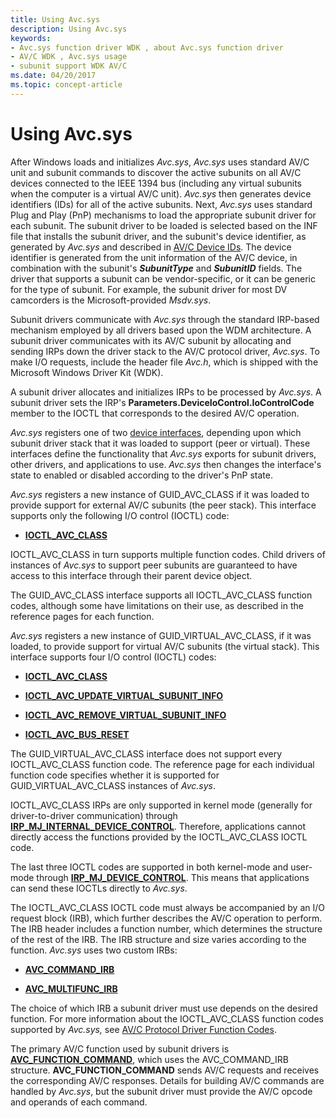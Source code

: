 ```yaml
---
title: Using Avc.sys
description: Using Avc.sys
keywords:
- Avc.sys function driver WDK , about Avc.sys function driver
- AV/C WDK , Avc.sys usage
- subunit support WDK AV/C
ms.date: 04/20/2017
ms.topic: concept-article
---
```


# Using Avc.sys





After Windows loads and initializes *Avc.sys*, *Avc.sys* uses standard AV/C unit and subunit commands to discover the active subunits on all AV/C devices connected to the IEEE 1394 bus (including any virtual subunits when the computer is a virtual AV/C unit). *Avc.sys* then generates device identifiers (IDs) for all of the active subunits. Next, *Avc.sys* uses standard Plug and Play (PnP) mechanisms to load the appropriate subunit driver for each subunit. The subunit driver to be loaded is selected based on the INF file that installs the subunit driver, and the subunit's device identifier, as generated by *Avc.sys* and described in [AV/C Device IDs](av-c-device-identifiers.md). The device identifier is generated from the unit information of the AV/C device, in combination with the subunit's ***SubunitType*** and ***SubunitID*** fields. The driver that supports a subunit can be vendor-specific, or it can be generic for the type of subunit. For example, the subunit driver for most DV camcorders is the Microsoft-provided *Msdv.sys*.

Subunit drivers communicate with *Avc.sys* through the standard IRP-based mechanism employed by all drivers based upon the WDM architecture. A subunit driver communicates with its AV/C subunit by allocating and sending IRPs down the driver stack to the AV/C protocol driver, *Avc.sys*. To make I/O requests, include the header file *Avc.h*, which is shipped with the Microsoft Windows Driver Kit (WDK).

A subunit driver allocates and initializes IRPs to be processed by *Avc.sys*. A subunit driver sets the IRP's **Parameters.DeviceIoControl.IoControlCode** member to the IOCTL that corresponds to the desired AV/C operation.

*Avc.sys* registers one of two [device interfaces](/windows-hardware/drivers/ddi/index), depending upon which subunit driver stack that it was loaded to support (peer or virtual). These interfaces define the functionality that *Avc.sys* exports for subunit drivers, other drivers, and applications to use. *Avc.sys* then changes the interface's state to enabled or disabled according to the driver's PnP state.

*Avc.sys* registers a new instance of GUID\_AVC\_CLASS if it was loaded to provide support for external AV/C subunits (the peer stack). This interface supports only the following I/O control (IOCTL) code:

-   [**IOCTL\_AVC\_CLASS**](/windows-hardware/drivers/ddi/avc/ni-avc-ioctl_avc_class)

IOCTL\_AVC\_CLASS in turn supports multiple function codes. Child drivers of instances of *Avc.sys* to support peer subunits are guaranteed to have access to this interface through their parent device object.

The GUID\_AVC\_CLASS interface supports all IOCTL\_AVC\_CLASS function codes, although some have limitations on their use, as described in the reference pages for each function.

*Avc.sys* registers a new instance of GUID\_VIRTUAL\_AVC\_CLASS, if it was loaded, to provide support for virtual AV/C subunits (the virtual stack). This interface supports four I/O control (IOCTL) codes:

-   [**IOCTL\_AVC\_CLASS**](/windows-hardware/drivers/ddi/avc/ni-avc-ioctl_avc_class)

-   [**IOCTL\_AVC\_UPDATE\_VIRTUAL\_SUBUNIT\_INFO**](/windows-hardware/drivers/ddi/avc/ni-avc-ioctl_avc_update_virtual_subunit_info)

-   [**IOCTL\_AVC\_REMOVE\_VIRTUAL\_SUBUNIT\_INFO**](/windows-hardware/drivers/ddi/avc/ni-avc-ioctl_avc_remove_virtual_subunit_info)

-   [**IOCTL\_AVC\_BUS\_RESET**](/windows-hardware/drivers/ddi/avc/ni-avc-ioctl_avc_bus_reset)

The GUID\_VIRTUAL\_AVC\_CLASS interface does not support every IOCTL\_AVC\_CLASS function code. The reference page for each individual function code specifies whether it is supported for GUID\_VIRTUAL\_AVC\_CLASS instances of *Avc.sys*.

IOCTL\_AVC\_CLASS IRPs are only supported in kernel mode (generally for driver-to-driver communication) through [**IRP\_MJ\_INTERNAL\_DEVICE\_CONTROL**](../kernel/irp-mj-internal-device-control.md). Therefore, applications cannot directly access the functions provided by the IOCTL\_AVC\_CLASS IOCTL code.

The last three IOCTL codes are supported in both kernel-mode and user-mode through [**IRP\_MJ\_DEVICE\_CONTROL**](../kernel/irp-mj-device-control.md). This means that applications can send these IOCTLs directly to *Avc.sys*.

The IOCTL\_AVC\_CLASS IOCTL code must always be accompanied by an I/O request block (IRB), which further describes the AV/C operation to perform. The IRB header includes a function number, which determines the structure of the rest of the IRB. The IRB structure and size varies according to the function. *Avc.sys* uses two custom IRBs:

-   [**AVC\_COMMAND\_IRB**](/windows-hardware/drivers/ddi/avc/ns-avc-_avc_command_irb)

-   [**AVC\_MULTIFUNC\_IRB**](/windows-hardware/drivers/ddi/avc/ns-avc-_avc_multifunc_irb)

The choice of which IRB a subunit driver must use depends on the desired function. For more information about the IOCTL\_AVC\_CLASS function codes supported by *Avc.sys,* see [AV/C Protocol Driver Function Codes](./av-c-protocol-driver-function-codes.md).

The primary AV/C function used by subunit drivers is [**AVC\_FUNCTION\_COMMAND**](./avc-function-command.md), which uses the AVC\_COMMAND\_IRB structure. **AVC\_FUNCTION\_COMMAND** sends AV/C requests and receives the corresponding AV/C responses. Details for building AV/C commands are handled by *Avc.sys*, but the subunit driver must provide the AV/C opcode and operands of each command.

 

